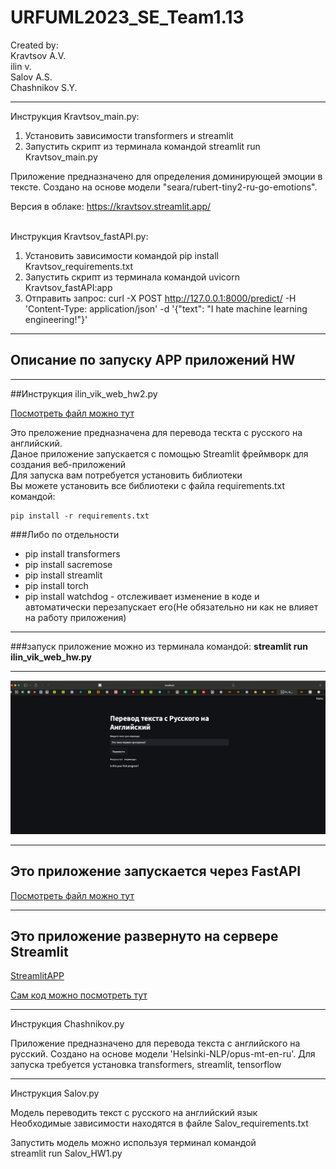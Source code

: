 # URFUML2023_SE_Team1.13

Created by:  
Kravtsov A.V.  
ilin v.  
Salov A.S.  
Chashnikov S.Y.

---

Инструкция Kravtsov_main.py:

1. Установить зависимости transformers и streamlit
2. Запустить скрипт из терминала командой streamlit run Kravtsov_main.py

Приложение предназначено для определения доминирующей эмоции в тексте. Создано на основе модели "seara/rubert-tiny2-ru-go-emotions".

Версия в облаке: https://kravtsov.streamlit.app/  
<br>

Инструкция Kravtsov_fastAPI.py:

1. Установить зависимости командой pip install Kravtsov_requirements.txt
2. Запустить скрипт из терминала командой uvicorn Kravtsov_fastAPI:app
3. Отправить запрос: curl -X POST http://127.0.0.1:8000/predict/ -H 'Content-Type: application/json' -d '{"text": "I hate machine learning engineering!"}'

---

## Описание по запуску APP приложений HW

---

##Инструкция ilin_vik_web_hw2.py <br/>

[Посмотреть файл можно тут](ilin_vik_web_hw2.py)

Это преложение предназначена для перевода тескта с русского на английский.<br/>
Даное приложение запускается с помощью Streamlit фреймворк для создания веб-приложений<br/>
Для запуска вам потребуется установить библиотеки<br/>
Вы можете установить все библиотеки с файла requirements.txt<br/>
командой:

```python3
pip install -r requirements.txt
```

###Либо по отдельности

- pip install transformers
- pip install sacremose
- pip install streamlit
- pip install torch
- pip install watchdog - отслеживает изменение в коде и автоматически перезапускает его(Не обязательно ни как не влияет на работу приложения)<br/>

---

###запуск приложение можно из терминала командой: **streamlit run ilin_vik_web_hw.py**

---

![фото](/viktor_ilin/image/image-1.png)

---

## Это приложение запускается через FastAPI

[Посмотреть файл можно тут](fastAPI_Ilin.py)

---

## Это приложение развернуто на сервере Streamlit

[StreamlitAPP](https://ep5us9zjrjsbprfibektrn.streamlit.app)

[Сам код можно посмотреть тут](/viktor_ilin/PJ-ST/work_app.py)

---

Инструкция Chashnikov.py

Приложение предназначено для перевода текста с английского на русский. Создано на основе модели 'Helsinki-NLP/opus-mt-en-ru'.
Для запуска требуется установка transformers, streamlit, tensorflow

---

Инструкция Salov.py

Модель переводить текст с русского на английский язык  
Необходимые зависимости находятся в файле Salov_requirements.txt

Запустить модель можно используя терминал командой  
streamlit run Salov_HW1.py
